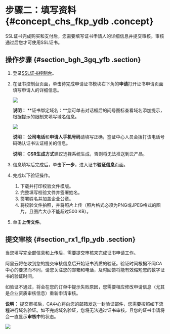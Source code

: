 # 步骤二：填写资料 {#concept_chs_fkp_ydb .concept}

SSL证书完成购买和支付后，您需要填写证书申请人的详细信息并提交审核。审核通过后您才可使用SSL证书。

## 操作步骤 {#section_bgh_3gq_yfb .section}

1.  登录[SSL证书控制台](https://yundunnext.console.aliyun.com/?p=cas#/overview/cn-hangzhou)。
2.  在证书控制台页面，单击待完成申请证书模块右下角的**申请**打开证书申请页面填写申请人的详细信息。

    ![](http://static-aliyun-doc.oss-cn-hangzhou.aliyuncs.com/assets/img/13567/155228402933390_zh-CN.png)

    **说明：** **证书绑定域名：**您可单击对话框后的问号图标查看域名添加提示，根据提示的限制来填写域名信息。

    ![](http://static-aliyun-doc.oss-cn-hangzhou.aliyuncs.com/assets/img/13567/155228402933396_zh-CN.png)

    **说明：** **公司电话**和**申请人手机号码**请填写正确，签证中心人员会拨打该电话号码确认证书认证相关的信息。

    **说明：** **CSR生成方式**建议选择系统生成，否则将无法推送到云产品。

3.  信息填写后完成后，单击**下一步**，进入证书**验证信息**页面。
4.  完成以下验证操作。
    1.  下载并打印校验文件模版。
    2.  完整填写校验文件并签署姓名。
    3.  签署姓名并加盖企业公章。
    4.  将校验文件拍照，并将照片上传（照片格式必须为PNG或JPEG格式的图片，且图片大小不能超过500 KB）。
5.  单击**上传文件**。

## 提交审核 {#section_rx1_flp_ydb .section}

当您填写完全部信息和上传后，需要提交审核来完成证书申请工作。

阿里云将在收到您的提交审核信息后开始证书资质的验证。验证时间根据不同CA中心的要求而不同，请您关注您的邮箱和电话，及时回馈将能有效缩短您的数字证书的验证时间。

如验证不通过，将会在您的订单中提示失败原因，您需要相应修改申请信息（尤其是企业资质审核信息）重新申请审核。

**说明：** 提交审核后，CA中心将向您的邮箱发送一封验证邮件，您需要按照如下流程进行域名验证。如不完成域名验证，您将无法通过证书审核，且您的证书申请将会一直显示**审核中**的状态。

![](http://static-aliyun-doc.oss-cn-hangzhou.aliyuncs.com/assets/img/13567/15522840296087_zh-CN.jpg)

